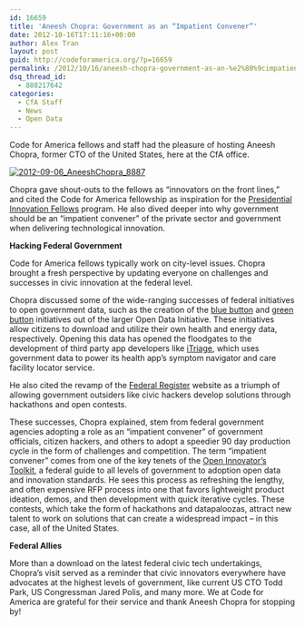 ```yaml
---
id: 16659
title: 'Aneesh Chopra: Government as an “Impatient Convener”'
date: 2012-10-16T17:11:16+00:00
author: Alex Tran
layout: post
guid: http://codeforamerica.org/?p=16659
permalink: /2012/10/16/aneesh-chopra-government-as-an-%e2%80%9cimpatient-convener%e2%80%9d/
dsq_thread_id:
  - 888217642
categories:
  - CfA Staff
  - News
  - Open Data
---
```

Code for America fellows and staff had the pleasure of hosting Aneesh Chopra, former CTO of the United States, here at the CfA office.

[![2012-09-06_AneeshChopra_8887](http://farm9.staticflickr.com/8179/7945607950_6c3d70d12f.jpg)](http://www.flickr.com/photos/codeforamerica/sets/72157631441390118/with/7945607950/ "2012-09-06_AneeshChopra_8887 by Code for America, on Flickr")

Chopra gave shout-outs to the fellows as “innovators on the front lines,” and cited the Code for America fellowship as inspiration for the [Presidential Innovation Fellows](http://www.whitehouse.gov/innovationfellows) program. He also dived deeper into why government should be an “impatient convener” of the private sector and government when delivering technological innovation.

**Hacking Federal Government**
  
Code for America fellows typically work on city-level issues. Chopra brought a fresh perspective by updating everyone on challenges and successes in civic innovation at the federal level.

Chopra discussed some of the wide-ranging successes of federal initiatives to open government data, such as the creation of the [blue button](http://www.va.gov/bluebutton/) and [green button](http://www.whitehouse.gov/blog/2012/03/22/green-button-giving-millions-americans-better-handle-energy-costs) initiatives out of the larger Open Data Initiative. These initiatives allow citizens to download and utilize their own health and energy data, respectively. Opening this data has opened the floodgates to the development of third party app developers like <a href="https://www.itriagehealth.com/home" target="_blank">iTriage</a>, which uses government data to power its health app’s symptom navigator and care facility locator service.

He also cited the revamp of the [Federal Register](https://www.federalregister.gov/ "Federal Register") website as a triumph of allowing government outsiders like civic hackers develop solutions through hackathons and open contests.

These successes, Chopra explained, stem from federal government agencies adopting a role as an “impatient convener” of government officials, citizen hackers, and others to adopt a speedier 90 day production cycle in the form of challenges and competition. The term “impatient convener” comes from one of the key tenets of the [Open Innovator’s Toolkit](http://www.whitehouse.gov/open/toolkit), a federal guide to all levels of government to adoption open data and innovation standards. He sees this process as refreshing the lengthy, and often expensive RFP process into one that favors lightweight product ideation, demos, and then development with quick iterative cycles. These contests, which take the form of hackathons and datapaloozas, attract new talent to work on solutions that can create a widespread impact &#8211; in this case, all of the United States.

**Federal Allies**
  
More than a download on the latest federal civic tech undertakings, Chopra’s visit served as a reminder that civic innovators everywhere have advocates at the highest levels of government, like current US CTO Todd Park, US Congressman Jared Polis, and many more. We at Code for America are grateful for their service and thank Aneesh Chopra for stopping by!